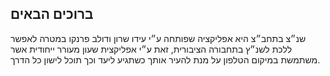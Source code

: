 ## ברוכים הבאים
שנ״צ בתחב״צ היא אפליקציה שפותחה ע״י עידו שרון ודולב פרנקו במטרה לאפשר ללכת לשנ״ץ בתחבורה הציבורית, זאת ע״י אפליקצית שעון מעורר ייחודית אשר משתמשת במיקום הטלפון על מנת להעיר אותך כשתגיע ליעד וכך תוכל לישון כל הדרך. 
